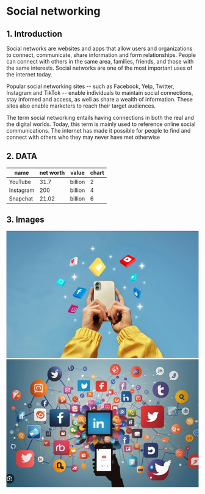 # Social networking

## 1. Introduction

Social networks are websites and apps that allow users and organizations to connect, communicate, share information and form relationships. People can connect with others in the same area, families, friends, and those with the same interests. Social networks are one of the most important uses of the internet today.

Popular social networking sites -- such as Facebook, Yelp, Twitter, Instagram and TikTok -- enable individuals to maintain social connections, stay informed and access, as well as share a wealth of information. These sites also enable marketers to reach their target audiences.

The term social networking entails having connections in both the real and the digital worlds. Today, this term is mainly used to reference online social communications. The internet has made it possible for people to find and connect with others who they may never have met otherwise

## 2. DATA

|name|net worth|value|chart|
|---|---|---|---|
|YouTube|31.7|billion|2|
|Instagram|200|billion|4|
|Snapchat|21.02|billion|6|

## 3. Images

![](/social_networking/images/image1.PNG)
![](/social_networking/images/image2.PNG)